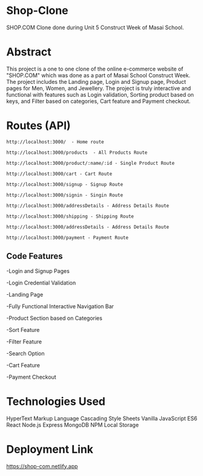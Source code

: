 # Shop-Clone
SHOP.COM Clone done during Unit 5 Construct Week of Masai School.

# Abstract
This project is a one to one clone of the online e-commerce website of "SHOP.COM" which was done as a part of Masai School Construct Week. The project includes the Landing page, Login and Signup page, Product pages for Men, Women, and Jewellery. The project is truly interactive and functional with features such as Login validation, Sorting product based on keys, and Filter based on categories, Cart feature and Payment checkout.

# Routes (API)
```
http://localhost:3000/  - Home route

http://localhost:3000/products  - All Products Route

http://localhost:3000/product/:name/:id - Single Product Route

http://localhost:3000/cart - Cart Route

http://localhost:3000/signup - Signup Route

http://localhost:3000/signin - Singin Route 

http://localhost:3000/addressDetails - Address Details Route

http://localhost:3000/shipping - Shipping Route 

http://localhost:3000/addressDetails - Address Details Route 

http://localhost:3000/payment - Payment Route 
```

## Code Features

-Login and Signup Pages

-Login Credential Validation

-Landing Page 

-Fully Functional Interactive Navigation Bar

-Product Section based on Categories

-Sort Feature

-Filter Feature

-Search Option

-Cart Feature

-Payment Checkout

# Technologies Used
HyperText Markup Language
Cascading Style Sheets
Vanilla JavaScript ES6
React
Node.js
Express
MongoDB
NPM
Local Storage

# Deployment Link
https://shop-com.netlify.app






